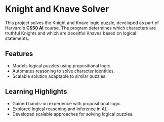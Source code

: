 # Knight and Knave Solver  
This project solves the Knight and Knave logic puzzle, developed as part of Harvard's **CS50 AI** course. The program determines which characters are truthful Knights and which are deceitful Knaves based on logical statements.

## Features  
- Models logical puzzles using propositional logic.  
- Automates reasoning to solve character identities.  
- Scalable solution adaptable to similar puzzles.  

## Learning Highlights  
- Gained hands-on experience with propositional logic.  
- Explored logical reasoning and inference in AI.  
- Developed scalable approaches for solving logical puzzles.  
